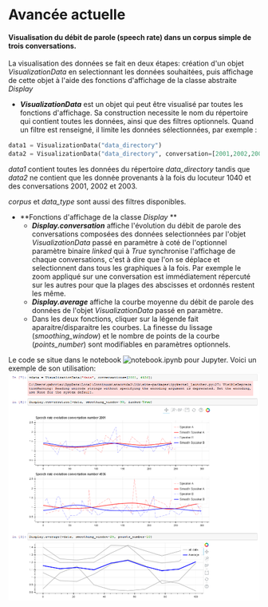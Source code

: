 # Avancée actuelle

#### Visualisation du débit de parole (speech rate) dans un corpus simple de trois conversations.
La visualisation des données se fait en deux étapes: création d'un objet *VisualizationData* en selectionnant les données souhaitées, puis affichage de cette objet à l'aide des fonctions d'affichage de la classe abstraite *Display*
* ***VisualizationData*** est un objet qui peut être visualisé par toutes les fonctions d'affichage. Sa construction necessite le nom du répertoire qui contient toutes les données, ainsi que des filtres optionnels. Quand un filtre est renseigné, il limite les données sélectionnées, par exemple : 
```python
data1 = VisualizationData("data_directory")
data2 = VisualizationData("data_directory", conversation=[2001,2002,2003], speaker=[1040])
```
*data1* contient toutes les données du répertoire *data_directory* tandis que *data2* ne contient que les donnée provenants à la fois du locuteur 1040 et des conversations 2001, 2002 et 2003.

*corpus* et *data_type* sont aussi des filtres disponibles.

* **Fonctions d'affichage de la classe *Display* ** 
  * ***Display.conversation*** affiche l'évolution du débit de parole des conversations composées des données selectionnées par l'objet *VisualizationData* passé en paramètre à coté de l'optionnel paramètre binaire *linked* qui à *True* synchronise l'affichage de chaque conversations, c'est à dire que l'on se déplace et selectionnent dans tous les graphiques à la fois. Par exemple le zoom appliqué sur une conversation est immédiatement répercuté sur les autres pour que la plages des abscisses et ordonnés restent les même.
  * ***Display.average*** affiche la courbe moyenne du débit de parole des données de l'objet *VisualizationData* passé en paramètre.
  * Dans les deux fonctions, cliquer sur la légende fait aparaitre/disparaitre les courbes. La finesse du lissage (*smoothing_window*) et le nombre de points de la courbe (*points_number*) sont modifiables en paramètres optionnels.
 
Le code se situe dans le notebook ![notebook.ipynb](https://raw.githubusercontent.com/Antonin-Gaboriau/lpl-data-visualization-api/master/notebook.ipynb) pour Jupyter. Voici un exemple de son utilisation:
![Capture](https://raw.githubusercontent.com/Antonin-Gaboriau/lpl-data-visualization-api/master/Captures/capture1.PNG)

